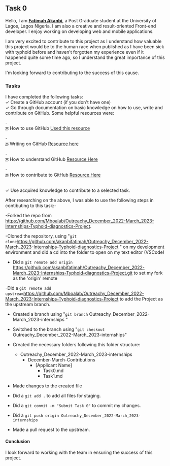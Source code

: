 ## **Task 0**

Hello, I am [**Fatimah Akanbi**](https://github.com/akanbifatimah), a Post Graduate student at the University of Lagos, Lagos Nigeria. I am also a creative and result-oriented Front-end developer. I enjoy working on developing web and mobile applications.

I am very excited to contribute to this project as I understand how valuable this project would be to the human race when published as I have been sick with typhoid before and haven't forgotten my experience even if it happened quite some time ago, so I  understand the great importance of this project.

I'm looking forward to contributing to the success of this cause.

### **Tasks**

I have completed the following tasks:
<br/> &check; Create a GitHub account (if you don't have one)
<br/> &check; Go through documentation on basic knowledge on how to use, write and contribute on GitHub. Some helpful resources were:

-<br/> &#2611; How to use GitHub [Used this resource](https://devmountain.com/blog/what-is-github-and-how-do-you-use-it/)

-<br/> &#2611; Writing on GitHub [Resource here](https://docs.github.com/en/get-started/writing-on-github/getting-started-with-writing-and-formatting-on-github/basic-writing-and-formatting-syntax)

-<br/> &#2611; How to understand GitHub [Resource Here](https://readwrite.com/understanding-github-a-journey-for-beginners-part-1/)

-<br/> &#2611; How to contribute to GitHub [Resource Here](https://www.dataschool.io/how-to-contribute-on-github/)

<br/> &check; Use acquired knowledge to contribute to a selected task. 

After researching on the above, I was able to use the following steps in contibuting to this task:-

-Forked the repo from https://github.com/Mboalab/Outreachy_December_2022-March_2023-Internships-Typhoid-diagnostics-Project.

-Cloned the repository, using "`git clone`https://github.com/akanbifatimah/Outreachy_December_2022-March_2023-Internships-Typhoid-diagnostics-Project " on my development environment and did a cd into the folder to open on my text editor (VSCode)


- Did a  `git remote add origin` https://github.com/akanbifatimah/Outreachy_December_2022-March_2023-Internships-Typhoid-diagnostics-Project.git to set my fork as the 'origin' remote

-Did a `git remote add upstream`https://github.com/Mboalab/Outreachy_December_2022-March_2023-Internships-Typhoid-diagnostics-Project to add the Project as the upstream branch.

- Created a branch using "`git branch` Outreachy_December_2022-March_2023-internships`"

- Switched to the branch using "`git checkout` Outreachy_December_2022-March_2023-internships"

- Created the necessary folders following this folder structure:
     - Outreachy_December_2022-March_2023-internships
        - December-March-Contributions
            - [Applicant Name]
                - Task0.md
                - Task1.md
- Made changes to the created file 
- Did a `git add .` to add all files for staging. 
- Did a `git commit -m "Submit Task 0"` to commit my changes.
- Did a `git push origin Outreachy_December_2022-March_2023-internships`
- Made a pull request to the upstream.

#### **Conclusion**

I look forward to working with the team in ensuring the success of this project.